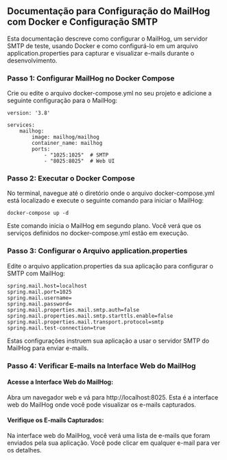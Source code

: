 ## Documentação para Configuração do MailHog com Docker e Configuração SMTP
 Esta documentação descreve como configurar o MailHog, um servidor SMTP de teste, usando Docker e como configurá-lo em um arquivo application.properties para capturar e visualizar e-mails durante o desenvolvimento.

### Passo 1: Configurar MailHog no Docker Compose
Crie ou edite o arquivo docker-compose.yml no seu projeto e adicione a seguinte configuração para o MailHog:

```
version: '3.8'

services:
    mailhog:
        image: mailhog/mailhog
        container_name: mailhog
        ports:
            - "1025:1025"  # SMTP
            - "8025:8025"  # Web UI
```

### Passo 2: Executar o Docker Compose
No terminal, navegue até o diretório onde o arquivo docker-compose.yml está localizado e execute o seguinte comando para iniciar o MailHog:

```
docker-compose up -d
```

Este comando inicia o MailHog em segundo plano. Você verá que os serviços definidos no docker-compose.yml estão em execução.

### Passo 3: Configurar o Arquivo application.properties
Edite o arquivo application.properties da sua aplicação para configurar o SMTP com MailHog:

```
spring.mail.host=localhost
spring.mail.port=1025
spring.mail.username=
spring.mail.password=
spring.mail.properties.mail.smtp.auth=false
spring.mail.properties.mail.smtp.starttls.enable=false
spring.mail.properties.mail.transport.protocol=smtp
spring.mail.test-connection=true
```

Estas configurações instruem sua aplicação a usar o servidor SMTP do MailHog para enviar e-mails.

### Passo 4: Verificar E-mails na Interface Web do MailHog
#### Acesse a Interface Web do MailHog:
Abra um navegador web e vá para http://localhost:8025. Esta é a interface web do MailHog onde você pode visualizar os e-mails capturados.

#### Verifique os E-mails Capturados:
Na interface web do MailHog, você verá uma lista de e-mails que foram enviados pela sua aplicação. Você pode clicar em qualquer e-mail para ver os detalhes.
